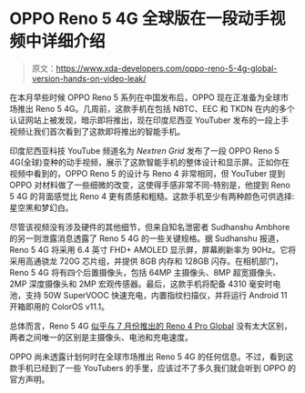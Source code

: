 # OPPO Reno 5 4G 全球版在一段动手视频中详细介绍

> 原文：<https://www.xda-developers.com/oppo-reno-5-4g-global-version-hands-on-video-leak/>

在本月早些时候 OPPO Reno 5 系列在中国发布后，OPPO 现在正准备为全球市场推出 Reno 5 4G。几周前，这款手机在包括 NBTC、EEC 和 TKDN 在内的多个认证网站上被发现，暗示即将推出，现在印度尼西亚 YouTuber 发布的一段上手视频让我们首次看到了这款即将推出的智能手机。

印度尼西亚科技 YouTube 频道名为 *Nextren Grid* 发布了一段 OPPO Reno 5 4G(全球)变种的动手视频，展示了这款智能手机的整体设计和显示屏。正如你在视频中看到的，OPPO Reno 5 的设计与 Reno 4 非常相同，但 YouTuber 提到 OPPO 对材料做了一些细微的改变，这使得手感非常不同-特别是，他提到 Reno 5 4G 的背面感觉比 Reno 4 更有质感和粗糙。这款手机至少有两种颜色可供选择:星空黑和梦幻白。

尽管该视频没有涉及硬件的其他细节，但来自知名泄密者 Sudhanshu Ambhore 的另一则泄露消息透露了 Reno 5 4G 的一些关键规格。据 Sudhanshu 报道，Reno 5 4G 将采用 6.4 英寸 FHD+ AMOLED 显示屏，屏幕刷新率为 90Hz。它将采用高通骁龙 720G 芯片组，并提供 8GB 内存和 128GB 闪存。在相机部门，Reno 5 4G 将有四个后置摄像头，包括 64MP 主摄像头、8MP 超宽摄像头、2MP 深度摄像头和 2MP 宏观传感器。最后，这款手机将配备 4310 毫安时电池，支持 50W SuperVOOC 快速充电，内置指纹扫描仪，并将运行 Android 11 开箱即用的 ColorOS v11.1。

总体而言，Reno 5 4G [似乎与 7 月份推出的 Reno 4 Pro Global](https://www.xda-developers.com/oppo-reno-4-pro-global-90hz-curved-super-amoled-display-65w-charging-snapdragon-720g/) 没有太大区别，两者之间唯一的区别是主摄像头、电池和充电速度。

OPPO 尚未透露计划何时在全球市场推出 Reno 5 4G 的任何信息。不过，看到这款手机已经到了一些 YouTubers 的手里，应该过不了多久我们就会听到 OPPO 的官方声明。